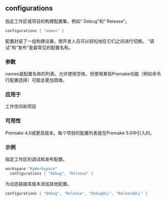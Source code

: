 ## configurations

指定工作区或项目的构建配置集，例如“ Debug”和“ Release”。

```lua
configurations { "names" }
```

配置封装了一组构建设置，使开发人员可以轻松地在它们之间进行切换。 “调试”和“发布”是最常见的配置名称。

### 参数

names是配置名称的列表。允许使用空格，但使用某些Premake功能（例如命令行配置选择）可能会更加困难。

### 应用于

工作空间和项目

### 可用性

Premake 4.0或更高版本。每个项目的配置列表是在Premake 5.0中引入的。

### 示例

指定工作区的调试和发布配置。

```lua
workspace "MyWorkspace"
  configurations { "Debug", "Release" }
```

为动态链接库版本添加其他配置。

```lua
configurations { "Debug", "Release", "DebugDLL", "ReleaseDLL" }
```

